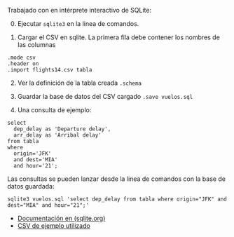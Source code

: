 Trabajado con en intérprete interactivo de SQLite:

0. Ejecutar ```sqlite3``` en la linea de comandos.

1. Cargar el CSV en sqlite. La primera fila debe contener los nombres de las columnas
```
.mode csv 
.header on
.import flights14.csv tabla
```
2. Ver la definición de la tabla creada
`.schema`

3. Guardar la base de datos del CSV cargado
`.save vuelos.sql`

4. Una consulta de ejemplo:
```
select 
  dep_delay as 'Departure delay',
  arr_delay as 'Arribal delay' 
from tabla 
where 
  origin='JFK' 
  and dest='MIA' 
  and hour='21';
``` 
Las consultas se pueden lanzar desde la linea de comandos con la base de datos guardada:
```
sqlite3 vuelos.sql 'select dep_delay from tabla where origin="JFK" and dest="MIA" and hour="21";'
```

- [Documentación en (sqlite.org)](https://www.sqlite.org/cli.html)
- [CSV de ejemplo utilizado](https://github.com/Rdatatable/data.table/blob/master/vignettes/flights14.csv)